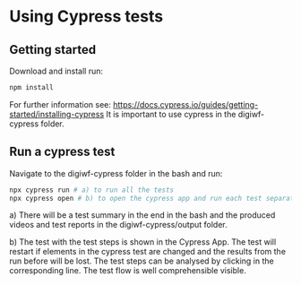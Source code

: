 # Using Cypress tests

## Getting started

Download and install run:
```BASH
npm install
```
For further information see:  https://docs.cypress.io/guides/getting-started/installing-cypress
It is important to use cypress in the digiwf-cypress folder. 

## Run a cypress test

Navigate to the digiwf-cypress folder in the bash and run:

```bash
npx cypress run # a) to run all the tests
npx cypress open # b) to open the cypress app and run each test separate
```
a) There will be a test summary in the end in the bash and the produced videos and test reports in the 
digiwf-cypress/output folder. 

b) The test with the test steps is shown in the Cypress App. The test will restart if elements 
in the cypress test are changed and the results from the run before will be lost. 
The test steps can be analysed by clicking in the corresponding line. The test flow is well comprehensible visible.

